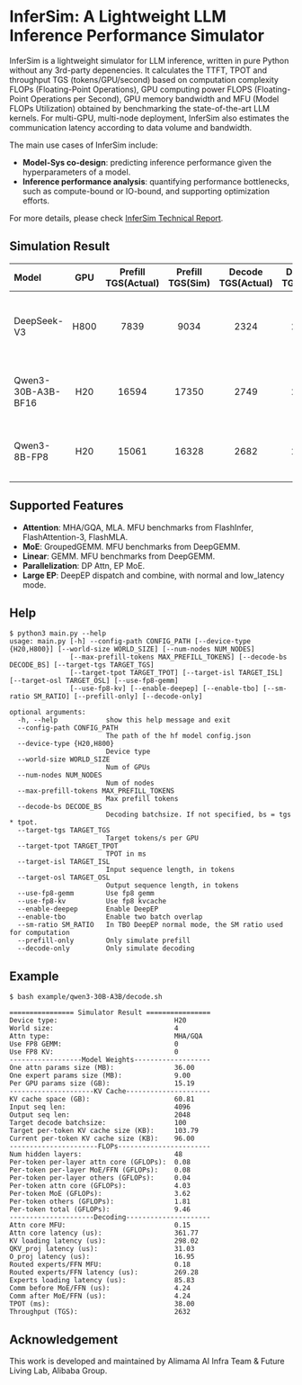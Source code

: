 # InferSim: A Lightweight LLM Inference Performance Simulator

InferSim is a lightweight simulator for LLM inference, written in pure Python without any 3rd-party depenencies. It calculates the TTFT, TPOT and throughput TGS (tokens/GPU/second) based on computation complexity FLOPs (Floating-Point Operations), GPU computing power FLOPS (Floating-Point Operations per Second), GPU memory bandwidth and MFU (Model FLOPs Utilization) obtained by benchmarking the state-of-the-art LLM kernels. For multi-GPU, multi-node deployment, InferSim also estimates the communication latency according to data volume and bandwidth.

The main use cases of InferSim include:
- **Model-Sys co-design**: predicting inference performance given the hyperparameters of a model.
- **Inference performance analysis**: quantifying performance bottlenecks, such as compute-bound or IO-bound, and supporting optimization efforts.

For more details, please check [InferSim Technical Report](https://github.com/user-attachments/files/22580184/infersim_tech_report.pdf).

## Simulation Result

| Model | GPU | Prefill TGS(Actual) | Prefill TGS(Sim) | Decode TGS(Actual) | Decode TGS(Sim) | Notes |
| :--- | :---: | :---: | :---: | :---: | :---: | :--- |
| DeepSeek-V3 | H800 | 7839 | 9034 | 2324 | 2675 | Actual data from [deepseek/profile-data](https://github.com/deepseek-ai/profile-data/). Simulated with same setup: [example/deepseek-v3/](./example/deepseek-v3/). |
| Qwen3-30B-A3B-BF16 | H20 | 16594 | 17350 | 2749 | 2632 | Actual data tested with SGLang, simulation example: [example/qwen3-30B-A3B/](./example/qwen3-30B-A3B/). |
| Qwen3-8B-FP8 | H20 | 15061 | 16328 | 2682 | 2581 | Actual data tested with SGLang, simulation example: [example/qwen3-8B/](./example/qwen3-8B/). |

## Supported Features

- **Attention**: MHA/GQA, MLA. MFU benchmarks from FlashInfer, FlashAttention-3, FlashMLA.
- **MoE**: GroupedGEMM. MFU benchmarks from DeepGEMM.
- **Linear**: GEMM. MFU benchmarks from DeepGEMM.
- **Parallelization**: DP Attn, EP MoE.
- **Large EP**: DeepEP dispatch and combine, with normal and low_latency mode.

## Help

```
$ python3 main.py --help
usage: main.py [-h] --config-path CONFIG_PATH [--device-type {H20,H800}] [--world-size WORLD_SIZE] [--num-nodes NUM_NODES]
               [--max-prefill-tokens MAX_PREFILL_TOKENS] [--decode-bs DECODE_BS] [--target-tgs TARGET_TGS]
               [--target-tpot TARGET_TPOT] [--target-isl TARGET_ISL] [--target-osl TARGET_OSL] [--use-fp8-gemm]
               [--use-fp8-kv] [--enable-deepep] [--enable-tbo] [--sm-ratio SM_RATIO] [--prefill-only] [--decode-only]

optional arguments:
  -h, --help            show this help message and exit
  --config-path CONFIG_PATH
                        The path of the hf model config.json
  --device-type {H20,H800}
                        Device type
  --world-size WORLD_SIZE
                        Num of GPUs
  --num-nodes NUM_NODES
                        Num of nodes
  --max-prefill-tokens MAX_PREFILL_TOKENS
                        Max prefill tokens
  --decode-bs DECODE_BS
                        Decoding batchsize. If not specified, bs = tgs * tpot.
  --target-tgs TARGET_TGS
                        Target tokens/s per GPU
  --target-tpot TARGET_TPOT
                        TPOT in ms
  --target-isl TARGET_ISL
                        Input sequence length, in tokens
  --target-osl TARGET_OSL
                        Output sequence length, in tokens
  --use-fp8-gemm        Use fp8 gemm
  --use-fp8-kv          Use fp8 kvcache
  --enable-deepep       Enable DeepEP
  --enable-tbo          Enable two batch overlap
  --sm-ratio SM_RATIO   In TBO DeepEP normal mode, the SM ratio used for computation
  --prefill-only        Only simulate prefill
  --decode-only         Only simulate decoding
```

## Example

```
$ bash example/qwen3-30B-A3B/decode.sh

================ Simulator Result ================
Device type:                             H20
World size:                              4
Attn type:                               MHA/GQA
Use FP8 GEMM:                            0
Use FP8 KV:                              0
------------------Model Weights-------------------
One attn params size (MB):               36.00
One expert params size (MB):             9.00
Per GPU params size (GB):                15.19
---------------------KV Cache---------------------
KV cache space (GB):                     60.81
Input seq len:                           4096
Output seq len:                          2048
Target decode batchsize:                 100
Target per-token KV cache size (KB):     103.79
Current per-token KV cache size (KB):    96.00
----------------------FLOPs-----------------------
Num hidden layers:                       48
Per-token per-layer attn core (GFLOPs):  0.08
Per-token per-layer MoE/FFN (GFLOPs):    0.08
Per-token per-layer others (GFLOPs):     0.04
Per-token attn core (GFLOPs):            4.03
Per-token MoE (GFLOPs):                  3.62
Per-token others (GFLOPs):               1.81
Per-token total (GFLOPs):                9.46
---------------------Decoding---------------------
Attn core MFU:                           0.15
Attn core latency (us):                  361.77
KV loading latency (us):                 298.02
QKV_proj latency (us):                   31.03
O_proj latency (us):                     16.95
Routed experts/FFN MFU:                  0.18
Routed experts/FFN latency (us):         269.28
Experts loading latency (us):            85.83
Comm before MoE/FFN (us):                4.24
Comm after MoE/FFN (us):                 4.24
TPOT (ms):                               38.00
Throughput (TGS):                        2632
```

## Acknowledgement

This work is developed and maintained by Alimama AI Infra Team & Future Living Lab, Alibaba Group.
